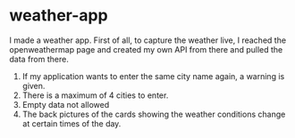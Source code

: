 # weather-app
I made a weather app. First of all, to capture the weather live, I reached the openweathermap page and created my own API from there and pulled the data from there.
1. If my application wants to enter the same city name again, a warning is given.
2. There is a maximum of 4 cities to enter.
3. Empty data not allowed
3. The back pictures of the cards showing the weather conditions change at certain times of the day.
